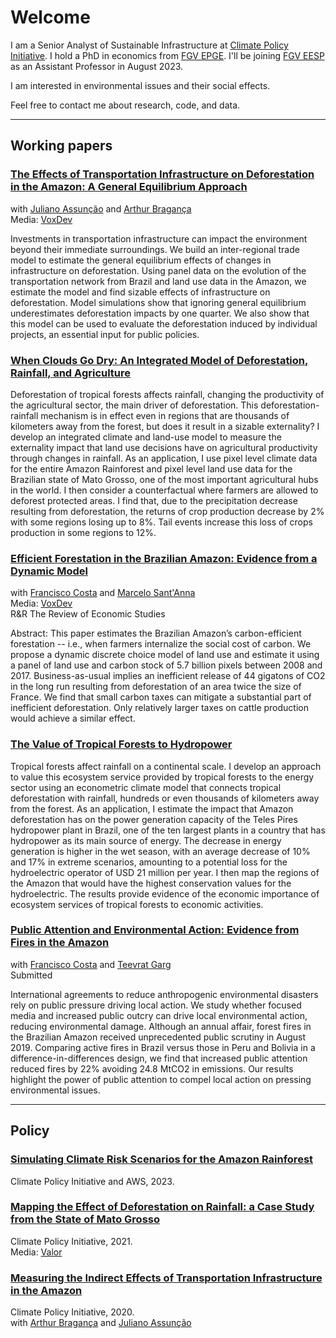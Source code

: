 # Welcome

I am a Senior Analyst of Sustainable Infrastructure at <a href="https://www.climatepolicyinitiative.org/">Climate Policy Initiative</a>. I hold a PhD in economics from <a href="https://epge.fgv.br/en">FGV EPGE</a>. I'll be joining <a href="https://eesp.fgv.br/en">FGV EESP</a> as an Assistant Professor in August 2023. 

I am interested in environmental issues and their social effects. 

Feel free to contact me about research, code, and data.

<hr>

## Working papers

<h3><a href="https://documents.worldbank.org/en/publication/documents-reports/documentdetail/099753004192311879/idu0114c90f5059af043410a34b0cf206b4ecebb"> The Effects of Transportation Infrastructure on Deforestation in the Amazon: A General Equilibrium Approach</a></h3>
with <a href="https://www.econ.puc-rio.br/juliano/">Juliano Assunção</a>  and <a href="https://arthurbraganca.com/">Arthur Bragança</a><br>
Media: <a href="https://voxdev.org/topic/energy-environment/deforestation-footprint-transportation-infrastructure-evidence-amazon">VoxDev</a><br> 

Investments in transportation infrastructure can impact the environment beyond their immediate surroundings. We build an inter-regional trade model to estimate the general equilibrium effects of changes in infrastructure on deforestation. Using panel data on the evolution of the transportation network from Brazil and land use data in the Amazon, we estimate the model and find sizable effects of infrastructure on deforestation. Model simulations show that ignoring general equilibrium underestimates deforestation impacts by one quarter. We also show that this model can be used to evaluate the deforestation induced by individual projects, an essential input for public policies.

<h3><a href="assets/papers/WhenCloudsGoDry.pdf"> When Clouds Go Dry: An Integrated Model of Deforestation, Rainfall, and Agriculture</a></h3>

Deforestation of tropical forests affects rainfall, changing the productivity of the agricultural sector, the main driver of deforestation. This deforestation-rainfall mechanism is in effect even in regions that are thousands of kilometers away from the forest, but does it result in a sizable externality? I develop an integrated climate and land-use model to measure the externality impact that land use decisions have on agricultural productivity through changes in rainfall. As an application, I use pixel level climate data for the entire Amazon Rainforest and pixel level land use data for the Brazilian state of Mato Grosso, one of the most important agricultural hubs in the world. I then consider a counterfactual where farmers are allowed to deforest protected areas. I find that, due to the precipitation decrease resulting from deforestation, the returns of crop production decrease by 2% with some regions losing up to 8%. Tail events increase this loss of crops production in some regions to 12%.

<h3><a href="https://osf.io/preprints/socarxiv/8yfr7/">Efficient Forestation in the Brazilian Amazon: Evidence from a Dynamic Model</a></h3>
with <a href="https://sites.google.com/site/fjmcosta/">Francisco Costa</a>  and <a href="https://marcelosantanna.wordpress.com/">Marcelo Sant'Anna</a><br> 
Media: <a href="https://voxdev.org/topic/energy-environment/fate-brazilian-amazons-carbon-stock">VoxDev</a><br> 
R&R The Review of Economic Studies

Abstract: This paper estimates the Brazilian Amazon’s carbon-efficient forestation -- i.e., when farmers internalize the social cost of carbon. We propose a dynamic discrete choice model of land use and estimate it using a panel of land use and carbon stock of 5.7 billion pixels between 2008 and 2017. Business-as-usual implies an inefficient release of 44 gigatons of CO2 in the long run resulting from deforestation of an area twice the size of France. We find that small carbon taxes can mitigate a substantial part of inefficient deforestation. Only relatively larger taxes on cattle production would achieve a similar effect.

<h3><a href="assets/papers/Deforestation_rainfall_energy.pdf"> The Value of Tropical Forests to Hydropower</a></h3>

Tropical forests affect rainfall on a continental scale. I develop an approach to value this ecosystem service provided by tropical forests to the energy sector using an econometric climate model that connects tropical deforestation with rainfall, hundreds or even thousands of kilometers away from the forest. As an application, I estimate the impact that Amazon deforestation has on the power generation capacity of the Teles Pires hydropower plant in Brazil, one of the ten largest plants in a country that has hydropower as its main source of energy. The decrease in energy generation is higher in the wet season, with an average decrease of 10% and 17% in extreme scenarios, amounting to a potential loss for the hydroelectric operator of USD 21 million per year. I then map the regions of the Amazon that would have the highest conservation values for the hydroelectric. The results provide evidence of the economic importance of ecosystem services of tropical forests to economic activities.

<h3><a href="https://osf.io/preprints/socarxiv/xj3f6/">Public Attention and Environmental Action: Evidence from Fires in the Amazon</a></h3>
with <a href="https://sites.google.com/site/fjmcosta/">Francisco Costa</a>  and <a href="https://www.teevratgarg.com/">Teevrat Garg</a><br>
Submitted

International agreements to reduce anthropogenic environmental disasters rely on public pressure driving local action. We study whether focused media and increased public outcry can drive local environmental action,  reducing environmental damage. Although an annual affair,  forest fires in the Brazilian Amazon received unprecedented public scrutiny in August 2019. Comparing active fires in Brazil versus those in Peru and Bolivia in a difference-in-differences design, we find that increased public attention reduced fires by 22%  avoiding 24.8 MtCO2 in emissions. Our results highlight the power of public attention to compel local action on pressing environmental issues.
<hr>

## Policy

<h3><a href="https://aws.amazon.com/pt/blogs/hpc/simulating-climate-risk-scenarios-for-the-amazon-rainforest">Simulating Climate Risk Scenarios for the Amazon Rainforest</a></h3>
Climate Policy Initiative and AWS, 2023.<br>

<h3><a href="https://www.climatepolicyinitiative.org/publication/mapping-the-effect-of-deforestation-on-rainfall-a-case-study-from-the-state-of-mato-grosso//">Mapping the Effect of Deforestation on Rainfall: a Case Study from the State of Mato Grosso</a></h3>
Climate Policy Initiative, 2021.<br>
Media: <a href="https://valor.globo.com/brasil/noticia/2021/10/19/estudo-estima-perda-de-chuvas-em-mt-com-desmate-no-xingu.ghtml">Valor</a>


<h3><a href="https://www.climatepolicyinitiative.org/publication/measuring-the-indirect-effects-of-transportation-infrastructure-in-the-amazon/">Measuring the Indirect Effects of Transportation Infrastructure in the Amazon</a></h3>
Climate Policy Initiative, 2020.<br>
with <a href="https://arthurbraganca.com/">Arthur Bragança</a>  and <a href="http://www.econ.puc-rio.br/juliano/">Juliano Assunção</a> 